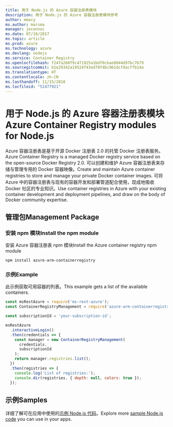 ```yaml
---
title: 用于 Node.js 的 Azure 容器注册表模块
description: 用于 Node.js 的 Azure 容器注册表模块参考
author: mmacy
ms.author: marsma
manager: jeconnoc
ms.date: 07/18/2017
ms.topic: article
ms.prod: azure
ms.technology: azure
ms.devlang: nodejs
ms.service: Container Registry
ms.openlocfilehash: f24fa268f9c471925a1bdf0cbae8044d97bc7679
ms.sourcegitcommit: b1e29342a19524f43ed70f4bc961dcfdacffb14a
ms.translationtype: HT
ms.contentlocale: zh-CN
ms.lasthandoff: 11/15/2018
ms.locfileid: "51477921"
---
```

# <a name="azure-container-registry-modules-for-nodejs"></a><span data-ttu-id="fa4e1-103">用于 Node.js 的 Azure 容器注册表模块</span><span class="sxs-lookup"><span data-stu-id="fa4e1-103">Azure Container Registry modules for Node.js</span></span>

<span data-ttu-id="fa4e1-104">Azure 容器注册表是基于开源 Docker 注册表 2.0 的托管 Docker 注册表服务。</span><span class="sxs-lookup"><span data-stu-id="fa4e1-104">Azure Container Registry is a managed Docker registry service based on the open-source Docker Registry 2.0.</span></span> <span data-ttu-id="fa4e1-105">可以创建和维护 Azure 容器注册表来存储与管理专用的 Docker 容器映像。</span><span class="sxs-lookup"><span data-stu-id="fa4e1-105">Create and maintain Azure container registries to store and manage your private Docker container images.</span></span> <span data-ttu-id="fa4e1-106">可将 Azure 中的容器注册表与现有的容器开发和部署管道配合使用，现成地吸收 Docker 社区的专业知识。</span><span class="sxs-lookup"><span data-stu-id="fa4e1-106">Use container registries in Azure with your existing container development and deployment pipelines, and draw on the body of Docker community expertise.</span></span>

## <a name="management-package"></a><span data-ttu-id="fa4e1-107">管理包</span><span class="sxs-lookup"><span data-stu-id="fa4e1-107">Management Package</span></span>

### <a name="install-the-npm-module"></a><span data-ttu-id="fa4e1-108">安装 npm 模块</span><span class="sxs-lookup"><span data-stu-id="fa4e1-108">Install the npm module</span></span>

<span data-ttu-id="fa4e1-109">安装 Azure 容器注册表 npm 模块</span><span class="sxs-lookup"><span data-stu-id="fa4e1-109">Install the Azure container registry npm module</span></span>

```bash
npm install azure-arm-containerregistry
```

### <a name="example"></a><span data-ttu-id="fa4e1-110">示例</span><span class="sxs-lookup"><span data-stu-id="fa4e1-110">Example</span></span>

<span data-ttu-id="fa4e1-111">此示例获取可用容器的列表。</span><span class="sxs-lookup"><span data-stu-id="fa4e1-111">This example gets a list of the available containers.</span></span>

```javascript
const msRestAzure = require('ms-rest-azure');
const ContainerRegistryManagement = require('azure-arm-containerregistry');

const subscriptionId = 'your-subscription-id';

msRestAzure
  .interactiveLogin()
  .then(credentials => {
    const manager = new ContainerRegistryManagement(
      credentials,
      subscriptionId
    );
    return manager.registries.list();
  })
  .then(registries => {
    console.log('List of registries:');
    console.dir(registries, { depth: null, colors: true });
  });
```

## <a name="samples"></a><span data-ttu-id="fa4e1-112">示例</span><span class="sxs-lookup"><span data-stu-id="fa4e1-112">Samples</span></span>

<span data-ttu-id="fa4e1-113">详细了解可在应用中使用的[示例 Node.js 代码](https://azure.microsoft.com/resources/samples/?platform=nodejs)。</span><span class="sxs-lookup"><span data-stu-id="fa4e1-113">Explore more [sample Node.js code](https://azure.microsoft.com/resources/samples/?platform=nodejs) you can use in your apps.</span></span>
